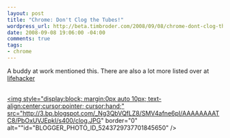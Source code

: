 ```yaml
--- 
layout: post
title: "Chrome: Don't Clog the Tubes!"
wordpress_url: http://beta.timbroder.com/2008/09/08/chrome-dont-clog-the-tubes/
date: 2008-09-08 19:06:00 -04:00
comments: true
tags: 
- chrome
---
```

A buddy at work mentioned this.  There are also a lot more listed over at <a href="http://lifehacker.com/5045164/google-chromes-full-list-of-special-about-pages">lifehacker</a><br /><br />

<a onblur="try {parent.deselectBloggerImageGracefully();} catch(e) {}" href="http://3.bp.blogspot.com/_Ng3QbVQfLZ8/SMV4afne6pI/AAAAAAAATC8/PbOxUVJEpkI/s1600-h/clog.JPG"><img style="display:block; margin:0px auto 10px; text-align:center;cursor:pointer; cursor:hand;" src="http://3.bp.blogspot.com/_Ng3QbVQfLZ8/SMV4afne6pI/AAAAAAAATC8/PbOxUVJEpkI/s400/clog.JPG" border="0" alt=""id="BLOGGER_PHOTO_ID_5243729737701845650" /></a>
